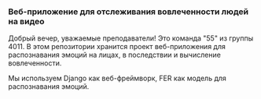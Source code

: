 ### Веб-приложение для отслеживания вовлеченности людей на видео

Добрый вечер, уважаемые преподаватели! Это команда "55" из группы 4011. В этом репозитории хранится проект веб-приложения для распознавания эмоций на лицах, в последствии и вычисление вовлеченности.

Мы используем Django как веб-фреймворк, FER как модель для распознавания эмоций.
